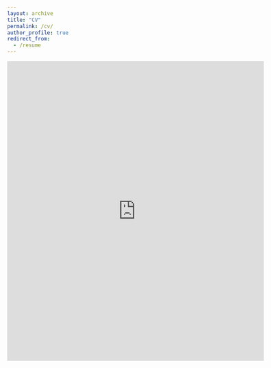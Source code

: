 ```yaml
---
layout: archive
title: "CV"
permalink: /cv/
author_profile: true
redirect_from:
  - /resume
---
```


<embed src="https://oladayosolomon.github.io/files/resume.pdf" width="600" height="700" type="application/pdf"> 
